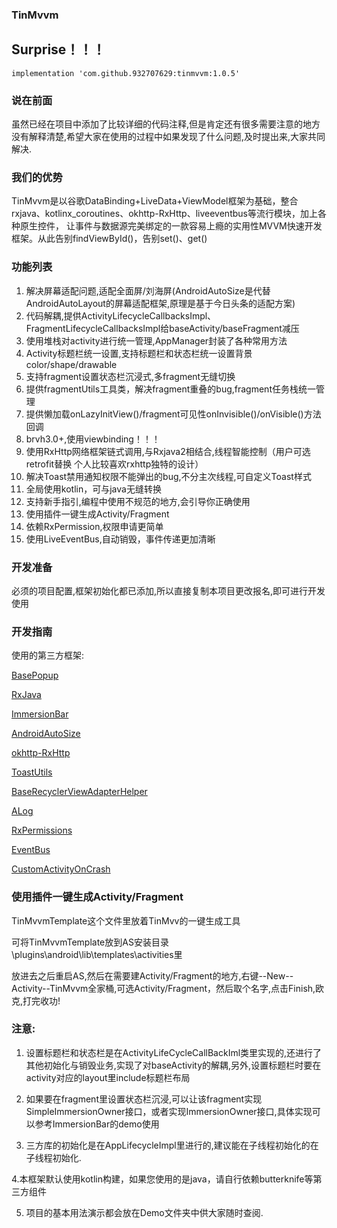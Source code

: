 ### TinMvvm ###

## Surprise！！！
`implementation 'com.github.932707629:tinmvvm:1.0.5'`

### 说在前面 ###
虽然已经在项目中添加了比较详细的代码注释,但是肯定还有很多需要注意的地方没有解释清楚,希望大家在使用的过程中如果发现了什么问题,及时提出来,大家共同解决.

### 我们的优势 ###
TinMvvm是以谷歌DataBinding+LiveData+ViewModel框架为基础，整合rxjava、kotlinx_coroutines、okhttp-RxHttp、liveeventbus等流行模块，加上各种原生控件，
让事件与数据源完美绑定的一款容易上瘾的实用性MVVM快速开发框架。从此告别findViewById()，告别set()、get()

### 功能列表 ###

1. 解决屏幕适配问题,适配全面屏/刘海屏(AndroidAutoSize是代替AndroidAutoLayout的屏幕适配框架,原理是基于今日头条的适配方案)
2. 代码解耦,提供ActivityLifecycleCallbacksImpl、FragmentLifecycleCallbacksImpl给baseActivity/baseFragment减压
3. 使用堆栈对activity进行统一管理,AppManager封装了各种常用方法
4. Activity标题栏统一设置,支持标题栏和状态栏统一设置背景color/shape/drawable
5. 支持fragment设置状态栏沉浸式,多fragment无缝切换
6. 提供fragmentUtils工具类，解决fragment重叠的bug,fragment任务栈统一管理
7. 提供懒加载onLazyInitView()/fragment可见性onInvisible()/onVisible()方法回调
8. brvh3.0+,使用viewbinding！！！
9. 使用RxHttp网络框架链式调用,与Rxjava2相结合,线程智能控制（用户可选retrofit替换 个人比较喜欢rxhttp独特的设计）
10. 解决Toast禁用通知权限不能弹出的bug,不分主次线程,可自定义Toast样式
11. 全局使用kotlin，可与java无缝转换
12. 支持新手指引,编程中使用不规范的地方,会引导你正确使用
13. 使用插件一键生成Activity/Fragment
14. 依赖RxPermission,权限申请更简单
15. 使用LiveEventBus,自动销毁，事件传递更加清晰


### 开发准备 ###

必须的项目配置,框架初始化都已添加,所以直接复制本项目更改报名,即可进行开发使用

### 开发指南 ###

使用的第三方框架:

[BasePopup](https://github.com/razerdp/BasePopup "BasePopup")

[RxJava](https://github.com/ReactiveX/RxJava "RxJava")

[ImmersionBar](https://github.com/gyf-dev/ImmersionBar "ImmersionBar")

[AndroidAutoSize](https://github.com/JessYanCoding/AndroidAutoSize)

[okhttp-RxHttp](https://github.com/liujingxing/okhttp-RxHttp "okhttp-RxHttp")

[ToastUtils](https://github.com/getActivity/ToastUtils "ToastUtils")

[BaseRecyclerViewAdapterHelper](https://github.com/CymChad/BaseRecyclerViewAdapterHelper "BaseRecyclerViewAdapterHelper")

[ALog](https://github.com/Blankj/ALog "ALog")

[RxPermissions](https://github.com/tbruyelle/RxPermissions "RxPermissions")

[EventBus](https://github.com/greenrobot/EventBus "EventBus")

[CustomActivityOnCrash](https://github.com/Ereza/CustomActivityOnCrash "CustomActivityOnCrash")


### 使用插件一键生成Activity/Fragment ###

TinMvvmTemplate这个文件里放着TinMvv的一键生成工具

可将TinMvvmTemplate放到AS安装目录\plugins\android\lib\templates\activities里

放进去之后重启AS,然后在需要建Activity/Fragment的地方,右键--New--Activity--TinMvvm全家桶,可选Activity/Fragment，然后取个名字,点击Finish,欧克,打完收功!

### 注意: ###

1. 设置标题栏和状态栏是在ActivityLifeCycleCallBackIml类里实现的,还进行了其他初始化与销毁业务,实现了对baseActivity的解耦,另外,设置标题栏时要在activity对应的layout里include标题栏布局

2. 如果要在fragment里设置状态栏沉浸,可以让该fragment实现SimpleImmersionOwner接口，或者实现ImmersionOwner接口,具体实现可以参考ImmersionBar的demo使用

3. 三方库的初始化是在AppLifecycleImpl里进行的,建议能在子线程初始化的在子线程初始化.

4.本框架默认使用kotlin构建，如果您使用的是java，请自行依赖butterknife等第三方组件

5. 项目的基本用法演示都会放在Demo文件夹中供大家随时查阅.













